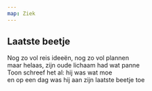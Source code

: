 ```yaml
---
map: Ziek
---
```


## Laatste beetje

Nog zo vol reis ideeën, nog zo vol plannen \
maar helaas, zijn oude lichaam had wat panne \
Toon schreef het al: hij was wat moe \
en op een dag was hij aan zijn laatste beetje toe
